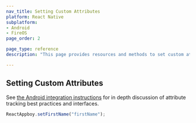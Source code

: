 ```yaml
---
nav_title: Setting Custom Attributes
platform: React Native
subplatform: 
- Android
- FireOS
page_order: 2

page_type: reference
description: "This page provides resources and methods to set custom attributes for your Android or FireOS app running React Native."

---
```


## Setting Custom Attributes

See [the Android integration instructions][1] for in depth discussion of attribute tracking best practices and interfaces.

```javascript
ReactAppboy.setFirstName("firstName");
```

[1]: {{site.baseurl}}/developer_guide/platform_integration_guides/android/analytics/setting_custom_attributes/
